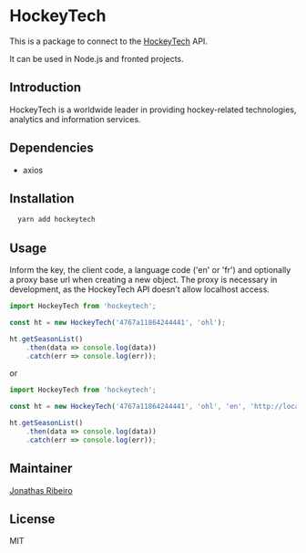 # HockeyTech

This is a package to connect to the [HockeyTech](http://hockeytech.com/) API.

It can be used in Node.js and fronted projects.

## Introduction

HockeyTech is a worldwide leader in providing hockey-related technologies, analytics and information services.

## Dependencies

- axios

## Installation

```bash
  yarn add hockeytech
```

## Usage

Inform the key, the client code, a language code ('en' or 'fr') and optionally a proxy base url when creating a new object.
The proxy is necessary in development, as the HockeyTech API doesn't allow localhost access.

```javascript
import HockeyTech from 'hockeytech';

const ht = new HockeyTech('4767a11864244441', 'ohl');

ht.getSeasonList()
    .then(data => console.log(data))
    .catch(err => console.log(err));
```

or

```javascript
import HockeyTech from 'hockeytech';

const ht = new HockeyTech('4767a11864244441', 'ohl', 'en', 'http://localhost:3001/proxy?url=');

ht.getSeasonList()
    .then(data => console.log(data))
    .catch(err => console.log(err));
```

## Maintainer

[Jonathas Ribeiro][0]

## License

MIT

[0]: https://github.com/jonathas